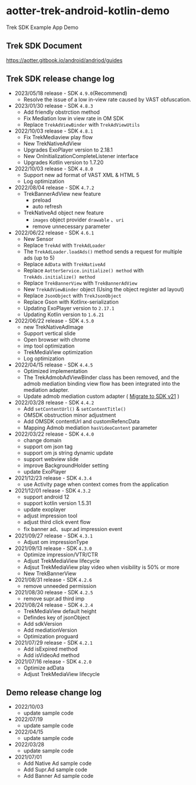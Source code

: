 # aotter-trek-android-kotlin-demo
Trek SDK Example App Demo

## Trek SDK Document
https://aotter.gitbook.io/android/andriod/guides

## Trek SDK release change log
- 2023/05/18 release - SDK `4.9.0`(Recommend)
  - Resolve the issue of a low in-view rate caused by VAST obfuscation.
- 2023/01/30 release - SDK `4.8.3`
  - Add friendly obstrction method
  - Fix Mediation low in view rate  in OM SDK
  - Replace `TrekAdViewBinder` with `TrekAdViewUtils`
- 2022/10/03 release - SDK `4.8.1`
  - Fix TrekMediaview play flow
  - New TrekNativeAdView
  - Upgrades ExoPlayer version to 2.18.1
  - New OnInitializationCompleteListener interface
  - Upgrades Kotlin version to 1.7.20
- 2022/10/03 release - SDK `4.8.0`
  - Support new ad format of VAST XML & HTML 5
  - Log optimization
- 2022/08/04 release - SDK `4.7.2`
  - TrekBannerAdView new feature
    - preload
    - auto refresh
  - TrekNativeAd object new feature
     - `images` object provider `drawable` 、`uri`
     -  remove unnecessary parameter
- 2022/06/22 release - SDK `4.6.1`
     - New Sensor
     - Replace `TrekAd` with `TrekAdLoader`
     - The `TrekAdLoader.loadAds()` method sends a request for multiple ads (up to 5)
     - Replace `AdData` with `TrekNativeAd`
     - Replace `AotterService.initialize() method` with `TrekAds.initialize() method`
     - Replace `TrekBannerView` with `TrekBannerAdView`
     - New `TrekAdViewBinder` object (Using the object register ad layout)
     - Replace `JsonObject` with `TrekJsonObject`
     - Replace Gson with Kotlinx-serialization
     - Updating ExoPlayer version to `2.17.1`
     - Updating Kotlin version to `1.6.21`
- 2022/06/22 release - SDK `4.5.0`
     - new TrekNativeAdImage 
     - Support vertical slide
     - Open browser with chrome
     - imp tool optimization
     - TrekMediaView optimization
     - Log optimization
- 2022/04/15 release - SDK `4.4.5`
     - Optimized implementation
     - The TrekAdmobAdViewBinder class has been removed, and the admob mediation binding view flow has been integrated into the mediation adapter.
     - Update admob mediation custom adapter ( [Migrate to SDK v21](https://developers.google.com/admob/android/migration) )
- 2022/03/28 release - SDK `4.4.2`
     - Add `setContentUrl()` & `setContentTitle()`
     - OMSDK obstruction minor adjustment
     - Add OMSDK contentUrl and customRefencData
     - Mapping Admob mediation `hasVideoContent` parameter
- 2022/03/22 release - SDK `4.4.0`
     - change domain
     - support om json tag
     - support om js string dynamic update
     - support webview slide
     - improve BackgroundHolder setting
     - update ExoPlayer
- 2021/12/23 release - SDK `4.3.4`
     - use Activity page when context comes from the application
- 2021/12/01 release - SDK `4.3.2`
     - support android 12
     - support kotlin version 1.5.31
     - update exoplayer
     - adjust impression tool
     - adjust third click event flow
     - fix banner ad、supr.ad impression event
- 2021/09/27 release - SDK `4.3.1`
     - Adjust om impressionType
- 2021/09/13 release - SDK `4.3.0`
     - Optimize impression/VTR/CTR
     - Adjust TrekMediaView lifecycle
     - Adjsut TrekMediaView play video when visibility is 50% or more
     - New TrekBannerView
- 2021/08/31 release - SDK `4.2.6`
     - remove unneeded permission 
- 2021/08/30 release - SDK `4.2.5`
     - remove supr.ad third imp
- 2021/08/24 release - SDK `4.2.4`
     - TrekMediaView default height
     - Defindes key of jsonObject
     - Add sdkVersion
     - Add mediationVersion
     - Optimization proguard
- 2021/07/29 release - SDK `4.2.1`
    - Add isExpired method
    - Add isVideoAd method
- 2021/07/16 release - SDK `4.2.0`
    - Optimize adData
    - Adjust TrekMediaView lifecycle
## Demo release change log
- 2022/10/03
    - update sample code
- 2022/07/19
    - update sample code
- 2022/04/15
    - update sample code
- 2022/03/28
    - update sample code
- 2021/07/01 
    - Add Native Ad sample code 
    - Add Supr.Ad sample code
    - Add Banner Ad sample code


